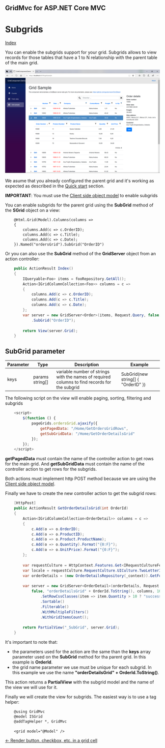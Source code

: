 ## GridMvc for ASP.NET Core MVC

# Subgrids

[Index](Documentation.md)

You can enable the subgrids support for your grid. Subgrids allows to view records for those tables that have a 1 to N relationship with the parent table of the main grid.

![](../images/Subgrids.png)

We asume that you already configured the parent grid and it's working as expected as described in the [Quick start](Quick_start.md) section.

**IMPORTANT**: You must use the [Client side object model](Client_side_object_model.md) to enable subgrids

You can enable subgrids for the parent grid using the **SubGrid** method of the **SGrid** object on a view:

```razor
    @Html.Grid(Model).Columns(columns =>
    {
        columns.Add(c => c.OrderID);
        columns.Add(c => c.Title);
        columns.Add(c => c.Date);
    }).Named("ordersGrid").SubGrid("OrderID")
```

Or you can also use the **SubGrid** method of the **GridServer** object from an action controller:

```c#
    public ActionResult Index()
    {
        IQueryable<Foo> items = fooRepository.GetAll();
        Action<IGridColumnCollection<Foo>> columns = c =>
        {
            columns.Add(c => c.OrderID);
            columns.Add(c => c.Title);
            columns.Add(c => c.Date);
        };
        var server = new GridServer<Order>(items, Request.Query, false, "ordersGrid", columns)
            .SubGrid("OrderID");

        return View(server.Grid);
    }
```

## SubGrid parameter

Parameter | Type | Description | Example
--------- | ---- | ----------- | -------
keys | params string[] | variable number of strings with the names of required columns to find records for the subgrid | SubGrid(new string[] { "OrderID" })

The following script on the view will enable paging, sorting, filtering and subgrids

```javascript
    <script>
        $(function () {
            pageGrids.ordersGrid.ajaxify({
                getPagedData: "/Home/GetOrdersGridRows",
                getSubGridData: "/Home/GetOrderDetailsGrid"
            });
        });
    </script>
```

**getPagedData** must contain the name of the controller action to get rows for the main grid. 
And **getSubGridData** must contain the name of the controller action to get rows for the subgrids.

Both actions must implement http POST method because we are using the [Client side object model](Client_side_object_model.md).

Finally we have to create the new controller action to get the subgrid rows:

```c#
    [HttpPost]
    public ActionResult GetOrderDetailsGrid(int OrderId)
    {
        Action<IGridColumnCollection<OrderDetail>> columns = c =>
        {
            c.Add(o => o.OrderID);
            c.Add(o => o.ProductID);
            c.Add(o => o.Product.ProductName);
            c.Add(o => o.Quantity).Format("{0:F}");
            c.Add(o => o.UnitPrice).Format("{0:F}");
        };

        var requestCulture = HttpContext.Features.Get<IRequestCultureFeature>();
        var locale = requestCulture.RequestCulture.UICulture.TwoLetterISOLanguageName;
        var orderDetails = (new OrderDetailsRepository(_context)).GetForOrder(OrderId);

        var server = new GridServer<OrderDetail>(orderDetails, Request.Query,
            false, "orderDetailsGrid" + OrderId.ToString(), columns, 10, locale)
                .SetRowCssClasses(item => item.Quantity > 10 ? "success" : string.Empty)
                .Sortable()
                .Filterable()
                .WithMultipleFilters()
                .WithGridItemsCount();

        return PartialView("_SubGrid", server.Grid);
    }
```

It's important to note that:
- the parameters used for the action are the same than the **keys** array parameter used on the **SubGrid** method for tha parent grid. In this example is **OrderId**.
- the grid name parameter we use must be unique for each subgrid. In this example we use the name **"orderDetailsGrid" + OrderId.ToString()**.

This action returns a **PartialView** with the subgrid model and the name of the view we will use for it.

Finally we will create the view for subgrids. The easiest way is to use a tag helper:


```razor
    @using GridMvc
    @model ISGrid
    @addTagHelper *, GridMvc

    <grid model="@Model" />
```

[<- Render button, checkbox, etc. in a grid cell](Render_button_checkbox_etc_in_a_grid_cell.md)